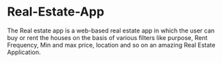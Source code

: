 # Real-Estate-App
The Real estate app is a web-based real estate  app in which the user can buy or rent the houses on the basis of  various filters like purpose, Rent Frequency, Min and max  price, location and so on an amazing Real Estate Application.  
